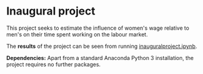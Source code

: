 # Inaugural project

This project seeks to estimate the influence of women's wage relative to men's on their time spent working on the labour market.

The **results** of the project can be seen from running [inauguralproject.ipynb](inauguralproject.ipynb).

**Dependencies:** Apart from a standard Anaconda Python 3 installation, the project requires no further packages.
